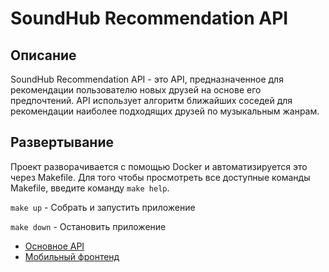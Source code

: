# SoundHub Recommendation API

## Описание

SoundHub Recommendation API - это API, предназначенное для рекомендации пользователю новых друзей на основе его предпочтений. 
API использует алгоритм ближайших соседей для рекомендации наиболее подходящих друзей по музыкальным жанрам.

## Развертывание

Проект разворачивается с помощью Docker и автоматизируется это через Makefile. Для того чтобы просмотреть все доступные команды Makefile, введите команду `make help`.

`make up` - Собрать и запустить приложение

`make down` - Остановить приложение

* [Основное API](https://github.com/Pr0gger1/soundhub-api)
* [Мобильный фронтенд](https://github.com/Pr0gger1/soundhub-app)